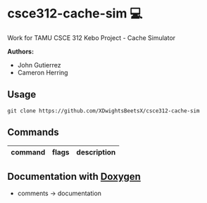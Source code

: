 # csce312-cache-sim :computer:

Work for TAMU CSCE 312 Kebo Project - Cache Simulator

**Authors:**
- John Gutierrez
- Cameron Herring

## Usage

```shell
git clone https://github.com/XDwightsBeetsX/csce312-cache-sim
```

## Commands

| command | flags | description |
| :-- | :-: | :-- |

## Documentation with [Doxygen](https://www.doxygen.nl/manual/docblocks.html#pythonblocks)

- comments -> documentation
